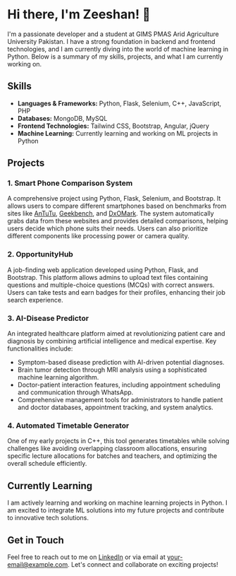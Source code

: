 # Hi there, I'm Zeeshan! 👋

I'm a passionate developer and a student at GIMS PMAS Arid Agriculture University Pakistan. I have a strong foundation in backend and frontend technologies, and I am currently diving into the world of machine learning in Python. Below is a summary of my skills, projects, and what I am currently working on.

## Skills
- **Languages & Frameworks:** Python, Flask, Selenium, C++, JavaScript, PHP
- **Databases:** MongoDB, MySQL
- **Frontend Technologies:** Tailwind CSS, Bootstrap, Angular, jQuery
- **Machine Learning:** Currently learning and working on ML projects in Python

## Projects
### 1. Smart Phone Comparison System
A comprehensive project using Python, Flask, Selenium, and Bootstrap. It allows users to compare different smartphones based on benchmarks from sites like [AnTuTu](https://www.antutu.com), [Geekbench](https://www.geekbench.com), and [DxOMark](https://www.dxomark.com). The system automatically grabs data from these websites and provides detailed comparisons, helping users decide which phone suits their needs. Users can also prioritize different components like processing power or camera quality.

### 2. OpportunityHub
A job-finding web application developed using Python, Flask, and Bootstrap. This platform allows admins to upload text files containing questions and multiple-choice questions (MCQs) with correct answers. Users can take tests and earn badges for their profiles, enhancing their job search experience.

### 3. AI-Disease Predictor
An integrated healthcare platform aimed at revolutionizing patient care and diagnosis by combining artificial intelligence and medical expertise. Key functionalities include:
- Symptom-based disease prediction with AI-driven potential diagnoses.
- Brain tumor detection through MRI analysis using a sophisticated machine learning algorithm.
- Doctor-patient interaction features, including appointment scheduling and communication through WhatsApp.
- Comprehensive management tools for administrators to handle patient and doctor databases, appointment tracking, and system analytics.

### 4. Automated Timetable Generator
One of my early projects in C++, this tool generates timetables while solving challenges like avoiding overlapping classroom allocations, ensuring specific lecture allocations for batches and teachers, and optimizing the overall schedule efficiently.

## Currently Learning
I am actively learning and working on machine learning projects in Python. I am excited to integrate ML solutions into my future projects and contribute to innovative tech solutions.

## Get in Touch
Feel free to reach out to me on [LinkedIn](your-linkedin-profile) or via email at your-email@example.com. Let's connect and collaborate on exciting projects!
